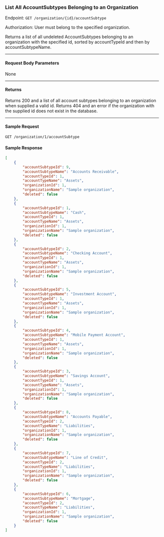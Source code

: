 ### List All AccountSubtypes Belonging to an Organization

Endpoint: `GET /organization/{id}/accountSubtype`

Authorization: User must belong to the specified organization.

Returns a list of all undeleted AccountSubtypes belonging to an organization with the specified id, sorted by accountTypeId and then by accountSubtypeName.
___
#### Request Body Parameters
None
___
#### Returns
Returns 200 and a list of all account subtypes belonging to an organization when supplied a valid id. Returns 404 and an error if the organization with the supplied id does not exist in the database.
___
#### Sample Request
`GET /organization/1/accountSubtype`
<br/>

#### Sample Response
```json
[
    {
        "accountSubtypeId": 9,
        "accountSubtypeName": "Accounts Receivable",
        "accountTypeId": 1,
        "accountTypeName": "Assets",
        "organizationId": 1,
        "organizationName": "Sample organization",
        "deleted": false
    },
    {
        "accountSubtypeId": 1,
        "accountSubtypeName": "Cash",
        "accountTypeId": 1,
        "accountTypeName": "Assets",
        "organizationId": 1,
        "organizationName": "Sample organization",
        "deleted": false
    },
    {
        "accountSubtypeId": 2,
        "accountSubtypeName": "Checking Account",
        "accountTypeId": 1,
        "accountTypeName": "Assets",
        "organizationId": 1,
        "organizationName": "Sample organization",
        "deleted": false
    },
    {
        "accountSubtypeId": 5,
        "accountSubtypeName": "Investment Account",
        "accountTypeId": 1,
        "accountTypeName": "Assets",
        "organizationId": 1,
        "organizationName": "Sample organization",
        "deleted": false
    },
    {
        "accountSubtypeId": 4,
        "accountSubtypeName": "Mobile Payment Account",
        "accountTypeId": 1,
        "accountTypeName": "Assets",
        "organizationId": 1,
        "organizationName": "Sample organization",
        "deleted": false
    },
    {
        "accountSubtypeId": 3,
        "accountSubtypeName": "Savings Account",
        "accountTypeId": 1,
        "accountTypeName": "Assets",
        "organizationId": 1,
        "organizationName": "Sample organization",
        "deleted": false
    },
    {
        "accountSubtypeId": 8,
        "accountSubtypeName": "Accounts Payable",
        "accountTypeId": 2,
        "accountTypeName": "Liabilities",
        "organizationId": 1,
        "organizationName": "Sample organization",
        "deleted": false
    },
    {
        "accountSubtypeId": 7,
        "accountSubtypeName": "Line of Credit",
        "accountTypeId": 2,
        "accountTypeName": "Liabilities",
        "organizationId": 1,
        "organizationName": "Sample organization",
        "deleted": false
    },
    {
        "accountSubtypeId": 6,
        "accountSubtypeName": "Mortgage",
        "accountTypeId": 2,
        "accountTypeName": "Liabilities",
        "organizationId": 1,
        "organizationName": "Sample organization",
        "deleted": false
    }
]
```
